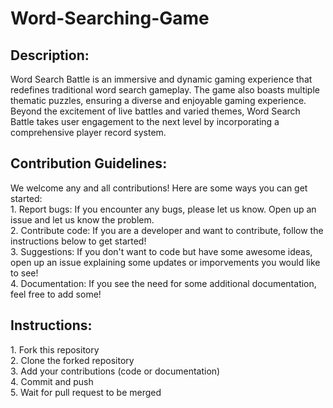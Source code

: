 # Word-Searching-Game
<h2>Description:</h2>
Word Search Battle is an immersive and dynamic gaming experience that redefines traditional word search gameplay. The game also boasts multiple thematic puzzles, ensuring a diverse and enjoyable gaming experience. Beyond the excitement of live battles and varied themes, Word Search Battle takes user engagement to the next level by incorporating a comprehensive player record system.
<h2>Contribution Guidelines:</h2>
We welcome any and all contributions! Here are some ways you can get started:
<br>1. Report bugs: If you encounter any bugs, please let us know. Open up an issue and let us know the problem.
<br>2. Contribute code: If you are a developer and want to contribute, follow the instructions below to get started! <br>3. Suggestions: If you don't want to code but have some awesome ideas, open up an issue explaining some updates or imporvements you would like to see!
<br>4. Documentation: If you see the need for some additional documentation, feel free to add some!
<h2>Instructions:</h2>
1. Fork this repository
<br>2. Clone the forked repository
<br>3. Add your contributions (code or documentation)
<br>4. Commit and push
<br>5. Wait for pull request to be merged
